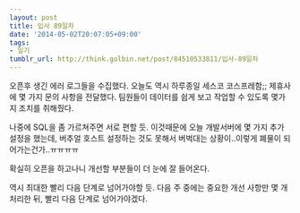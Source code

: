 ```yaml
---
layout: post
title: 입사 89일차
date: '2014-05-02T20:07:05+09:00'
tags:
- 일기
tumblr_url: http://think.golbin.net/post/84510533811/입사-89일차
---
```

오픈후 생긴 에러 로그들을 수집했다.
오늘도 역시 하루종일 세스코 코스프레함;;
제휴사에 몇 가지 문의 사항을 전달했다.
팀원들이 데이터를 쉽게 보고 작업할 수 있도록 몇가지 조치를 취해줬다.

나중에 SQL을 좀 가르쳐주면 서로 편할 듯.
이것때문에 오늘 개발서버에 몇 가지 추가 설정을 했는데, 버추얼 호스트 설정하는 것도 못해서 버벅대는 상황이..이렇게 폐물이 되어가는건가..ㅠㅠㅠㅠ

확실히 오픈을 하고나니 개선할 부분들이 더 눈에 잘 들어온다.

역시 최대한 빨리 다음 단계로 넘어가야할 듯.
다음 주 중에는 중요한 개선 사항만 몇 개 처리한 뒤, 빨리 다음 단계로 넘어가야겠다.

